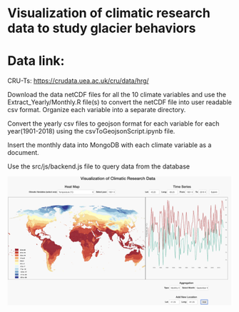 # Visualization of climatic research data to study glacier behaviors

# Data link: 
CRU-Ts: https://crudata.uea.ac.uk/cru/data/hrg/

Download the data netCDF files for all the 10 climate variables and use the Extract_Yearly/Monthly.R file(s) to convert the netCDF file into user readable csv format. Organize each variable into a separate directory.

Convert the yearly csv files to geojson format for each variable for each year(1901-2018) using the csvToGeojsonScript.ipynb file.

Insert the monthly data into MongoDB with each climate variable as a document.

Use the src/js/backend.js file to query data from the database  

![alt test](src/images/project_image.png)
